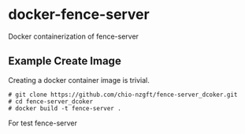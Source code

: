# docker-fence-server
Docker containerization of fence-server

## Example Create Image

Creating a docker container image is trivial. 

```
# git clone https://github.com/chio-nzgft/fence-server_dcoker.git
# cd fence-server_dcoker
# docker build -t fence-server .

```

For test fence-server
